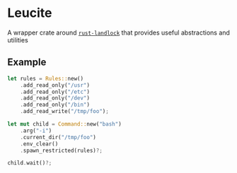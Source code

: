 # Leucite

A wrapper crate around [`rust-landlock`](https://docs.rs/landlock) that
provides useful abstractions and utilities

## Example

```rust
let rules = Rules::new()
    .add_read_only("/usr")
    .add_read_only("/etc")
    .add_read_only("/dev")
    .add_read_only("/bin")
    .add_read_write("/tmp/foo");

let mut child = Command::new("bash")
    .arg("-i")
    .current_dir("/tmp/foo")
    .env_clear()
    .spawn_restricted(rules)?;

child.wait()?;
```
